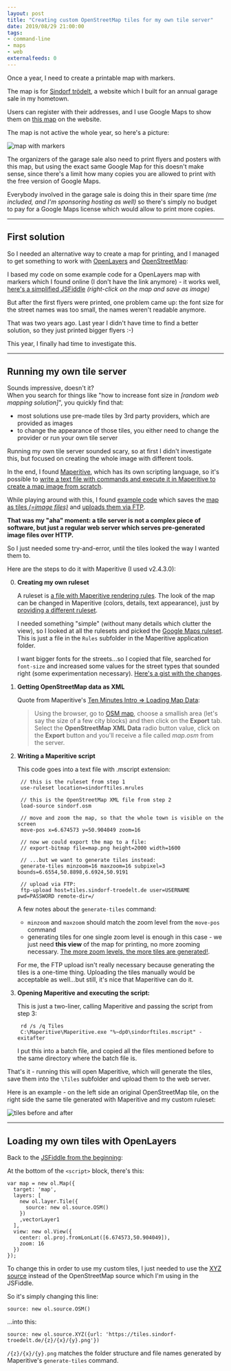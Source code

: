 ```yaml
---
layout: post
title: "Creating custom OpenStreetMap tiles for my own tile server"
date: 2019/08/29 21:00:00
tags:
- command-line
- maps
- web
externalfeeds: 0
---
```


Once a year, I need to create a printable map with markers.

The map is for [Sindorf trödelt](https://sindorf-troedelt.de/), a website which I built for an annual garage sale in my hometown.

Users can register with their addresses, and I use Google Maps to show them on [this map](https://sindorf-troedelt.de/karte/) on the website.

The map is not active the whole year, so here's a picture:

![map with markers](/img/sindorf-map.png "map with markers")

The organizers of the garage sale also need to print flyers and posters with this map, but using the exact same Google Map for this doesn't make sense, since there's a limit how many copies you are allowed to print with the free version of Google Maps.

Everybody involved in the garage sale is doing this in their spare time *(me included, and I'm sponsoring hosting as well)* so there's simply no budget to pay for a Google Maps license which would allow to print more copies.

---

## First solution

So I needed an alternative way to create a map for printing, and I managed to get something to work with [OpenLayers](https://openlayers.org/) and [OpenStreetMap](https://www.openstreetmap.org/):

I based my code on some example code for a OpenLayers map with markers which I found online (I don't have the link anymore) - it works well, [here's a simplified JSFiddle](https://jsfiddle.net/yw1d3vjc/) *(right-click on the map and save as image)*

But after the first flyers were printed, one problem came up: the font size for the street names was too small, the names weren't readable anymore.

That was two years ago. Last year I didn't have time to find a better solution, so they just printed bigger flyers :-)

This year, I finally had time to investigate this.


---

## Running my own tile server

Sounds impressive, doesn't it?  
When you search for things like "how to increase font size in *[random web mapping solution]*", you quickly find that:

- most solutions use pre-made tiles by 3rd party providers, which are provided as images
- to change the appearance of those tiles, you either need to change the provider or run your own tile server

Running my own tile server sounded scary, so at first I didn't investigate this, but focused on creating the whole image with different tools.

In the end, I found [Maperitive](http://maperitive.net/), which has its own scripting language, so it's possible to [write a text file with commands and execute it in Maperitive to create a map image from scratch](http://maperitive.net/docs/Command_Line.html).

While playing around with this, I found [example code](https://wiki.openstreetmap.org/wiki/Wanderkarte_Steyregg/MaperitiveScript) which saves the [map as tiles *(=image files)*](http://maperitive.net/docs/Commands/GenerateTiles.html) and [uploads them via FTP](http://maperitive.net/docs/Commands/FtpUpload.html).

**That was my "aha" moment: a tile server is not a complex piece of software, but just a regular web server which serves pre-generated image files over HTTP.**

So I just needed some try-and-error, until the tiles looked the way I wanted them to.

Here are the steps to do it with Maperitive (I used v2.4.3.0):

0. **Creating my own ruleset**

    A ruleset is [a file with Maperitive rendering rules](http://maperitive.net/docs/Rulesets.html). The look of the map can be changed in Maperitive (colors, details, text appearance), just by [providing a different ruleset](http://maperitive.net/docs/Rulesets.html#Switching%20Between%20Rulesets).
    
    I needed something "simple" (without many details which clutter the view), so I looked at all the rulesets and picked the [Google Maps ruleset](http://maperitive.net/docs/Rulesets.html#Google%20Maps%20Ruleset). This is just a file in the `Rules` subfolder in the Maperitive application folder.
    
    I want bigger fonts for the streets...so I copied that file, searched for `font-size` and increased some values for the street types that sounded right (some experimentation necessary). [Here's a gist with the changes](https://gist.github.com/christianspecht/9826de05c0e58d46ef23c934269582aa/revisions?diff=split).
    
0. **Getting OpenStreetMap data as XML**

    Quote from Maperitive's	[Ten Minutes Intro ⇒ Loading Map Data](http://maperitive.net/docs/TenMinutesIntro.html#Loading%20Map%20Data): 
    
    > Using the browser, go to [OSM map](http://www.openstreetmap.org/), choose a smallish area (let's say the size of a few city blocks) and then click on the **Export** tab. Select the **OpenStreetMap XML Data** radio button value, click on the **Export** button and you'll receive a file called *map.osm* from the server.
    
0. **Writing a Maperitive script**

    This code goes into a text file with .mscript extension:

        // this is the ruleset from step 1
        use-ruleset location=sindorftiles.mrules

        // this is the OpenStreetMap XML file from step 2
        load-source sindorf.osm
        
        // move and zoom the map, so that the whole town is visible on the screen
        move-pos x=6.674573 y=50.904049 zoom=16

        // now we could export the map to a file:
        // export-bitmap file=map.png height=2000 width=1600

        // ...but we want to generate tiles instead:
        generate-tiles minzoom=16 maxzoom=16 subpixel=3 bounds=6.6554,50.8898,6.6924,50.9191
        
        // upload via FTP:
        ftp-upload host=tiles.sindorf-troedelt.de user=USERNAME pwd=PASSWORD remote-dir=/
   
    A few notes about the `generate-tiles` command:
    
    - `minzoom` and `maxzoom` should match the zoom level from the `move-pos` command
    - generating tiles for one single zoom level is enough in this case - we just need **this view** of the map for printing, no more zooming necessary. [The more zoom levels, the more tiles are generated!](http://maperitive.net/docs/Commands/GenerateTiles.html#Performance%20And%20Storage%20Considerations).  
    
    For me, the FTP upload isn't really necessary because generating the tiles is a one-time thing. Uploading the tiles manually would be acceptable as well...but still, it's nice that Maperitive can do it.

0. **Opening Maperitive and executing the script:**

    This is just a two-liner, calling Maperitive and passing the script from step 3:

        rd /s /q Tiles
        C:\Maperitive\Maperitive.exe "%~dp0\sindorftiles.mscript" -exitafter 

    I put this into a batch file, and copied all the files mentioned before to the same directory where the batch file is.
    
That's it - running this will open Maperitive, which will generate the tiles, save them into the `\Tiles` subfolder and upload them to the web server.
    
Here is an example - on the left side an original OpenStreetMap tile, on the right side the same tile generated with Maperitive and my custom ruleset:

![tiles before and after](/img/sindorf-tiles.png "tiles before and after")

---

## Loading my own tiles with OpenLayers

Back to the [JSFiddle from the beginning](https://jsfiddle.net/yw1d3vjc/): 

At the bottom of the `<script>` block, there's this:

    var map = new ol.Map({
      target: 'map',
      layers: [
        new ol.layer.Tile({
          source: new ol.source.OSM()
        })
        ,vectorLayer1
      ],
      view: new ol.View({
        center: ol.proj.fromLonLat([6.674573,50.904049]),
        zoom: 16
      })
    });

To change this in order to use my custom tiles, I just needed to use the [XYZ source](https://openlayers.org/en/latest/examples/xyz.html) instead of the OpenStreetMap source which I'm using in the JSFiddle.

So it's simply changing this line:

    source: new ol.source.OSM()
    
...into this:

    source: new ol.source.XYZ({url: 'https://tiles.sindorf-troedelt.de/{z}/{x}/{y}.png'})
    
`/{z}/{x}/{y}.png` matches the folder structure and file names generated by Maperitive's `generate-tiles` command.

